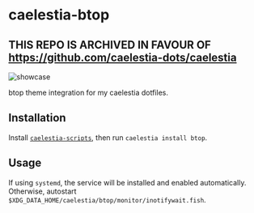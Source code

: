 # caelestia-btop

## THIS REPO IS ARCHIVED IN FAVOUR OF https://github.com/caelestia-dots/caelestia

![showcase](https://github.com/caelestia-dots/readme/blob/main/btop/showcase.gif)

btop theme integration for my caelestia dotfiles.

## Installation

Install [`caelestia-scripts`](https://github.com/caelestia-dots/scripts.git),
then run `caelestia install btop`.

## Usage

If using `systemd`, the service will be installed and enabled automatically.
Otherwise, autostart `$XDG_DATA_HOME/caelestia/btop/monitor/inotifywait.fish`.
